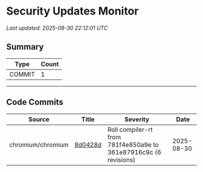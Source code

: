 # Security Updates Monitor

*Last updated: 2025-08-30 22:12:01 UTC*

## Summary
| Type | Count |
|------|-------|
| COMMIT | 1 |

---

## Code Commits

| Source | Title | Severity | Date |
|--------|-------|----------|------|
| chromium/chromium | [8d0428d](https://github.com/chromium/chromium/commit/8d0428d5211aff5f38e7d51c36726bbb9ab952b8) | Roll compiler-rt from 781f4e850a9e to 361e87916c9c (6 revisions) | 2025-08-30 |

